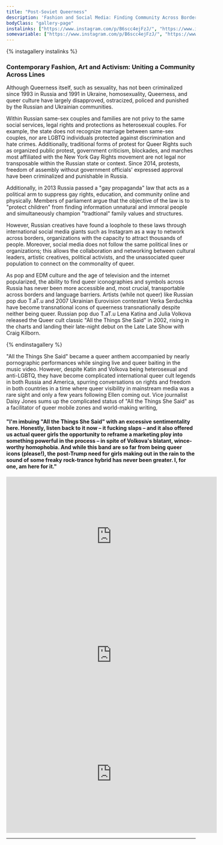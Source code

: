 ```yaml
---
title: "Post-Soviet Queerness"
description: 'Fashion and Social Media: Finding Community Across Borders'
bodyClass: "gallery-page"
instalinks: ["https://www.instagram.com/p/B6scc4ejFzJ/", "https://www.instagram.com/p/CLUBQZknOVc/","https://www.instagram.com/p/CXOqKRFrQMF/", "https://www.instagram.com/p/B6vr2ZQjYJq/","https://www.instagram.com/p/BYvEqoUAqBc/?hl=en","https://www.instagram.com/p/B8tjuYzBUZL/"]
somevariable: ["https://www.instagram.com/p/B6scc4ejFzJ/", "https://www.instagram.com/p/CLUBQZknOVc/","https://www.instagram.com/p/CXOqKRFrQMF/", "https://www.instagram.com/p/B6vr2ZQjYJq/","https://www.instagram.com/p/BYvEqoUAqBc/?hl=en","https://www.instagram.com/p/B8tjuYzBUZL/"]
---
```

{% instagallery instalinks %}
### Contemporary Fashion, Art and Activism: Uniting a Community Across Lines 
Although Queerness itself, such as sexuality, has not been criminalized since 1993 in Russia and 1991 in Ukraine, homosexuality, Queerness, and queer culture have largely disapproved, ostracized, policed and punished by the Russian and Ukrainian communities. 

Within Russian same-sex couples and families are not privy to the same social services, legal rights and protections as heterosexual couples. For example, the state does not recognize marriage between same-sex couples, nor are LGBTQ individuals protected against discrimination and hate crimes. Additionally, traditional forms of protest for Queer Rights such as organized public protest, government criticism, blockades, and marches most affiliated with the New York Gay Rights movement are not legal nor transposable within the Russian state or context. Since 2014, protests, freedom of assembly without government officials' expressed approval have been criminalized and punishable in Russia. 

Additionally, in 2013 Russia passed a "gay propaganda" law that acts as a political arm to suppress gay rights, education, and community online and physically. Members of parliament argue that the objective of the law is to "protect children" from finding information unnatural and immoral people and simultaneously champion "tradtional" family values and structures. 


However, Russian creatives have found a loophole to these laws through international social media giants such as Instagram as a way to network across borders, organizations with the capacity to attract thousands of people. Moreover, social media does not follow the same political lines or organizations; this allows the collaboration and networking between cultural leaders, artistic creatives, political activists, and the unassociated queer population to connect on the commonality of queer. 

As pop and EDM culture and the age of television and the internet popularized, the ability to find queer iconographies and symbols across Russia has never been more accessible and, most crucial, transportable across borders and language barriers. Artists (while not queer) like Russian pop duo T.aT.u and 2007 Ukrainian Eurovision contestant Verka Serduchka have become transnational icons of queerness transnationally despite neither being queer. Russian pop duo T.aT.u Lena Katina and Julia Volkova released the Queer cult classic "All the Things She Said" in 2002, rising in the charts and landing their late-night debut on the Late Late Show with Craig Kilborn. 

{% endinstagallery %}

"All the Things She Said" became a queer anthem accompanied by nearly pornographic performances while singing live and queer baiting in the music video. However, despite Katin and Volkova being heterosexual and anti-LGBTQ, they have become complicated international queer cult legends in both Russia and America, spurring conversations on rights and freedom in both countries in a time where queer visibility in mainstream media was a rare sight and only a few years following Ellen coming out. Vice journalist Daisy Jones sums up the complicated status of "All the Things She Said" as a facilitator of queer mobile zones and world-making writing, 

#### "I'm imbuing "All the Things She Said" with an excessive sentimentality here. Honestly, listen back to it now – it fucking slaps – and it also offered us actual queer girls the opportunity to reframe a marketing ploy into something powerful in the process – in spite of Volkova's blatant, wince-worthy homophobia. And while this band are so far from being queer icons (please!), the post-Trump need for girls making out in the rain to the sound of some freaky rock-trance hybrid has never been greater. I, for one, am here for it." 

<iframe width="560" height="315" src="https://www.youtube.com/embed/NetBsW8hIok" title="YouTube video player" frameborder="0" allow="accelerometer; autoplay; clipboard-write; encrypted-media; gyroscope; picture-in-picture" allowfullscreen></iframe>

<iframe width="560" height="315" src="https://www.youtube.com/embed/-F-JfWqMG6g" title="YouTube video player" frameborder="0" allow="accelerometer; autoplay; clipboard-write; encrypted-media; gyroscope; picture-in-picture" allowfullscreen></iframe>

<iframe width="560" height="315" src="https://www.youtube.com/embed/UkNq5jZV1_Q" title="YouTube video player" frameborder="0" allow="accelerometer; autoplay; clipboard-write; encrypted-media; gyroscope; picture-in-picture" allowfullscreen></iframe>


---


